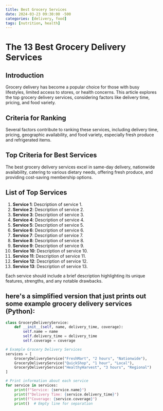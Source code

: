 ```yaml
---
title: Best Grocery Services
date: 2024-03-23 09:30:00 -500
categories: [delivery, food]
tags: [nutrition, health]
---
```


# The 13 Best Grocery Delivery Services

## Introduction
Grocery delivery has become a popular choice for those with busy lifestyles, limited access to stores, or health concerns. This article explores the top grocery delivery services, considering factors like delivery time, pricing, and food variety.

## Criteria for Ranking
Several factors contribute to ranking these services, including delivery time, pricing, geographic availability, and food variety, especially fresh produce and refrigerated items.

## Top Criteria for Best Services
The best grocery delivery services excel in same-day delivery, nationwide availability, catering to various dietary needs, offering fresh produce, and providing cost-saving membership options.

## List of Top Services
1. **Service 1**: Description of service 1.
2. **Service 2**: Description of service 2.
3. **Service 3**: Description of service 3.
4. **Service 4**: Description of service 4.
5. **Service 5**: Description of service 5.
6. **Service 6**: Description of service 6.
7. **Service 7**: Description of service 7.
8. **Service 8**: Description of service 8.
9. **Service 9**: Description of service 9.
10. **Service 10**: Description of service 10.
11. **Service 11**: Description of service 11.
12. **Service 12**: Description of service 12.
13. **Service 13**: Description of service 13.

Each service should include a brief description highlighting its unique features, strengths, and any notable drawbacks.

## here's a simplified version that just prints out some example grocery delivery services (Python):

```python
class GroceryDeliveryService:
    def __init__(self, name, delivery_time, coverage):
        self.name = name
        self.delivery_time = delivery_time
        self.coverage = coverage

# Example Grocery Delivery Services
services = [
    GroceryDeliveryService("FreshMart", "2 hours", "Nationwide"),
    GroceryDeliveryService("QuickShop", "1 hour", "Local"),
    GroceryDeliveryService("HealthyHarvest", "3 hours", "Regional")
]

# Print information about each service
for service in services:
    print(f"Service: {service.name}")
    print(f"Delivery Time: {service.delivery_time}")
    print(f"Coverage: {service.coverage}")
    print()  # Empty line for separation

```
